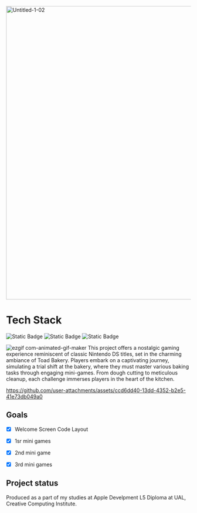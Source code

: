 <img src="https://github.com/makikooni/trialshift/assets/92479890/42a58437-f85b-4f17-b1a9-df804a414ff8" alt="Untitled-1-02" width="800">

# Tech Stack
![Static Badge](https://img.shields.io/badge/Swift-FA7343?style=for-the-badge&logo=swift&logoColor=white)
![Static Badge](https://img.shields.io/badge/Xcode-007ACC?style=for-the-badge&logo=Xcode&logoColor=white)
![Static Badge](https://img.shields.io/badge/iOS-000000?style=for-the-badge&logo=ios&logoColor=white)

![ezgif com-animated-gif-maker](https://github.com/user-attachments/assets/d83554f2-fa22-4b74-a63d-77b0cc483b67) This project offers a nostalgic gaming experience reminiscent of classic Nintendo DS titles, set in the charming ambiance of Toad Bakery. Players embark on a captivating journey, simulating a trial shift at the bakery, where they must master various baking tasks through engaging mini-games. From dough cutting to meticulous cleanup, each challenge immerses players in the heart of the kitchen. 



https://github.com/user-attachments/assets/ccd6dd40-13dd-4352-b2e5-41e73db049a0


## Goals
- [x] Welcome Screen Code Layout
- [x] 1sr mini games
- [x] 2nd mini game
- [x] 3rd mini games


## Project status
Produced as a part of my studies at Apple Develpment L5 Diploma at UAL, Creative Computing Institute. 
